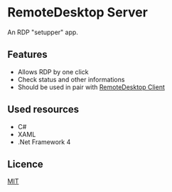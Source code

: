 # RemoteDesktop Server  
 
An RDP "setupper" app.
 
 
## Features 
  
- Allows RDP by one click  
- Check status and other informations     
- Should be used in pair with [RemoteDesktop 
Client](https://github.com/DominikTulak/RemoteDesktopClient.git)  
  
## Used resources 
 
- C#  
- XAML  
- .Net Framework 4  
  
## Licence 
 
 [MIT](https://choosealicense.com/licenses/mit/)

